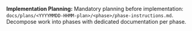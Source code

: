 **Implementation Planning:** Mandatory planning before implementation: `docs/plans/<YYYYMMDD-HHMM-plan>/<phase>/phase-instructions.md`. Decompose work into phases with dedicated documentation per phase.